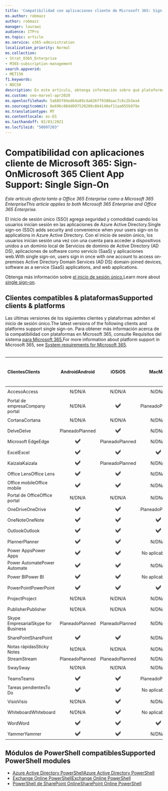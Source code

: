 ```yaml
---
title: 'Compatibilidad con aplicaciones cliente de Microsoft 365: Sign-On'
ms.author: robmazz
author: robmazz
manager: laurawi
audience: ITPro
ms.topic: article
ms.service: o365-administration
localization_priority: Normal
ms.collection:
- Strat_O365_Enterprise
- M365-subscription-management
search.appverid:
- MET150
f1.keywords:
- NOCSH
description: En este artículo, obtenga información sobre qué plataformas, clientes y módulos de PowerShell admiten el inicio de sesión único para Microsoft 365.
ms.custom: seo-marvel-apr2020
ms.openlocfilehash: 5a685f04ed64a89cda026ff9380aac7c6c2b3ea4
ms.sourcegitcommit: 8e696c084d097520209c864140af11aa055b979e
ms.translationtype: MT
ms.contentlocale: es-ES
ms.lasthandoff: 02/03/2021
ms.locfileid: "50097203"
---
```

# <a name="microsoft-365-client-app-support-single-sign-on"></a><span data-ttu-id="875f7-103">Compatibilidad con aplicaciones cliente de Microsoft 365: Sign-On</span><span class="sxs-lookup"><span data-stu-id="875f7-103">Microsoft 365 Client App Support: Single Sign-On</span></span>

<span data-ttu-id="875f7-104">*Este artículo afecta tanto a Office 365 Enterprise como a Microsoft 365 Enterprise*</span><span class="sxs-lookup"><span data-stu-id="875f7-104">*This article applies to both Microsoft 365 Enterprise and Office 365 Enterprise.*</span></span>

<span data-ttu-id="875f7-105">El inicio de sesión único (SSO) agrega seguridad y comodidad cuando los usuarios inician sesión en las aplicaciones de Azure Active Directory.</span><span class="sxs-lookup"><span data-stu-id="875f7-105">Single sign-on (SSO) adds security and convenience when your users sign-on to applications in Azure Active Directory.</span></span> <span data-ttu-id="875f7-106">Con el inicio de sesión único, los usuarios inician sesión una vez con una cuenta para acceder a dispositivos unidos a un dominio local de Servicios de dominio de Active Directory (AD DS), aplicaciones de software como servicio (SaaS) y aplicaciones web.</span><span class="sxs-lookup"><span data-stu-id="875f7-106">With single sign-on, users sign in once with one account to access on-premises Active Directory Domain Services (AD DS) domain-joined devices, software as a service (SaaS) applications, and web applications.</span></span>

<span data-ttu-id="875f7-107">Obtenga más información sobre [el inicio de sesión único.](/azure/active-directory/manage-apps/what-is-single-sign-on)</span><span class="sxs-lookup"><span data-stu-id="875f7-107">Learn more about [single sign-on](/azure/active-directory/manage-apps/what-is-single-sign-on).</span></span>

## <a name="supported-clients--platforms"></a><span data-ttu-id="875f7-108">Clientes compatibles & plataformas</span><span class="sxs-lookup"><span data-stu-id="875f7-108">Supported clients & platforms</span></span>

<span data-ttu-id="875f7-109">Las últimas versiones de los siguientes clientes y plataformas admiten el inicio de sesión único.</span><span class="sxs-lookup"><span data-stu-id="875f7-109">The latest versions of the following clients and platforms support single sign-on.</span></span> <span data-ttu-id="875f7-110">Para obtener más información acerca de la compatibilidad con plataformas en Microsoft 365, consulte Requisitos del sistema [para Microsoft 365.](/microsoft-365/microsoft-365-and-office-resources)</span><span class="sxs-lookup"><span data-stu-id="875f7-110">For more information about platform support in Microsoft 365, see [System requirements for Microsoft 365](/microsoft-365/microsoft-365-and-office-resources).</span></span>
<br>
<br>

| <span data-ttu-id="875f7-111">Clientes</span><span class="sxs-lookup"><span data-stu-id="875f7-111">Clients</span></span> | <span data-ttu-id="875f7-112">Android</span><span class="sxs-lookup"><span data-stu-id="875f7-112">Android</span></span> | <span data-ttu-id="875f7-113">iOS</span><span class="sxs-lookup"><span data-stu-id="875f7-113">iOS</span></span> | <span data-ttu-id="875f7-114">Mac</span><span class="sxs-lookup"><span data-stu-id="875f7-114">Mac</span></span>| <span data-ttu-id="875f7-115">Windows 10</span><span class="sxs-lookup"><span data-stu-id="875f7-115">Windows 10</span></span> <br> <span data-ttu-id="875f7-116">Aplicaciones modernas</span><span class="sxs-lookup"><span data-stu-id="875f7-116">Modern Apps</span></span>| <span data-ttu-id="875f7-117">Windows 10</span><span class="sxs-lookup"><span data-stu-id="875f7-117">Windows 10</span></span> <br> <span data-ttu-id="875f7-118">Desktop</span><span class="sxs-lookup"><span data-stu-id="875f7-118">Desktop</span></span> |
|:---|:---:|:---:|:---:|:---:|:---:|
| <span data-ttu-id="875f7-119">Acceso</span><span class="sxs-lookup"><span data-stu-id="875f7-119">Access</span></span> | <span data-ttu-id="875f7-120">N/D</span><span class="sxs-lookup"><span data-stu-id="875f7-120">N/A</span></span> | <span data-ttu-id="875f7-121">N/D</span><span class="sxs-lookup"><span data-stu-id="875f7-121">N/A</span></span> | <span data-ttu-id="875f7-122">N/D</span><span class="sxs-lookup"><span data-stu-id="875f7-122">N/A</span></span> | <span data-ttu-id="875f7-123">N/D</span><span class="sxs-lookup"><span data-stu-id="875f7-123">N/A</span></span> | ![Compatible](../media/check-mark.png) |
| <span data-ttu-id="875f7-125">Portal de empresa</span><span class="sxs-lookup"><span data-stu-id="875f7-125">Company portal</span></span> | <span data-ttu-id="875f7-126">N/D</span><span class="sxs-lookup"><span data-stu-id="875f7-126">N/A</span></span> | ![Compatible](../media/check-mark.png) | <span data-ttu-id="875f7-128">Planeado</span><span class="sxs-lookup"><span data-stu-id="875f7-128">Planned</span></span> | ![Compatible.](../media/check-mark.png) | <span data-ttu-id="875f7-130">No aplicable</span><span class="sxs-lookup"><span data-stu-id="875f7-130">N/A</span></span> |
| <span data-ttu-id="875f7-131">Cortana</span><span class="sxs-lookup"><span data-stu-id="875f7-131">Cortana</span></span> | <span data-ttu-id="875f7-132">N/D</span><span class="sxs-lookup"><span data-stu-id="875f7-132">N/A</span></span> | <span data-ttu-id="875f7-133">N/D</span><span class="sxs-lookup"><span data-stu-id="875f7-133">N/A</span></span> | <span data-ttu-id="875f7-134">N/D</span><span class="sxs-lookup"><span data-stu-id="875f7-134">N/A</span></span> | ![Compatible.](../media/check-mark.png) | <span data-ttu-id="875f7-136">No aplicable</span><span class="sxs-lookup"><span data-stu-id="875f7-136">N/A</span></span> |
| <span data-ttu-id="875f7-137">Delve</span><span class="sxs-lookup"><span data-stu-id="875f7-137">Delve</span></span> | <span data-ttu-id="875f7-138">Planeado</span><span class="sxs-lookup"><span data-stu-id="875f7-138">Planned</span></span> | ![Compatible.](../media/check-mark.png) | <span data-ttu-id="875f7-140">N/D</span><span class="sxs-lookup"><span data-stu-id="875f7-140">N/A</span></span> | <span data-ttu-id="875f7-141">N/D</span><span class="sxs-lookup"><span data-stu-id="875f7-141">N/A</span></span> | <span data-ttu-id="875f7-142">N/D</span><span class="sxs-lookup"><span data-stu-id="875f7-142">N/A</span></span> |
| <span data-ttu-id="875f7-143">Microsoft Edge</span><span class="sxs-lookup"><span data-stu-id="875f7-143">Edge</span></span> | ![Compatible](../media/check-mark.png) | <span data-ttu-id="875f7-145">Planeado</span><span class="sxs-lookup"><span data-stu-id="875f7-145">Planned</span></span> | <span data-ttu-id="875f7-146">N/D</span><span class="sxs-lookup"><span data-stu-id="875f7-146">N/A</span></span> | <span data-ttu-id="875f7-147">N/D</span><span class="sxs-lookup"><span data-stu-id="875f7-147">N/A</span></span> | ![Compatible](../media/check-mark.png) |
| <span data-ttu-id="875f7-149">Excel</span><span class="sxs-lookup"><span data-stu-id="875f7-149">Excel</span></span> | ![Compatible](../media/check-mark.png) | ![Compatible](../media/check-mark.png) | ![Compatible](../media/check-mark.png) | ![Compatible](../media/check-mark.png) | ![Compatible](../media/check-mark.png) |
| <span data-ttu-id="875f7-155">Kaizala</span><span class="sxs-lookup"><span data-stu-id="875f7-155">Kaizala</span></span> | ![Compatible](../media/check-mark.png) | <span data-ttu-id="875f7-157">Planeado</span><span class="sxs-lookup"><span data-stu-id="875f7-157">Planned</span></span> | <span data-ttu-id="875f7-158">N/D</span><span class="sxs-lookup"><span data-stu-id="875f7-158">N/A</span></span> | <span data-ttu-id="875f7-159">N/D</span><span class="sxs-lookup"><span data-stu-id="875f7-159">N/A</span></span> | <span data-ttu-id="875f7-160">N/D</span><span class="sxs-lookup"><span data-stu-id="875f7-160">N/A</span></span> |
| <span data-ttu-id="875f7-161">Office Lens</span><span class="sxs-lookup"><span data-stu-id="875f7-161">Office Lens</span></span>| ![Compatible](../media/check-mark.png) | ![Compatible](../media/check-mark.png) | <span data-ttu-id="875f7-164">N/D</span><span class="sxs-lookup"><span data-stu-id="875f7-164">N/A</span></span> | <span data-ttu-id="875f7-165">N/D</span><span class="sxs-lookup"><span data-stu-id="875f7-165">N/A</span></span> | <span data-ttu-id="875f7-166">N/D</span><span class="sxs-lookup"><span data-stu-id="875f7-166">N/A</span></span> |
| <span data-ttu-id="875f7-167">Office mobile</span><span class="sxs-lookup"><span data-stu-id="875f7-167">Office mobile</span></span> | ![Compatible](../media/check-mark.png) | ![Compatible](../media/check-mark.png) | <span data-ttu-id="875f7-170">N/D</span><span class="sxs-lookup"><span data-stu-id="875f7-170">N/A</span></span> | <span data-ttu-id="875f7-171">N/D</span><span class="sxs-lookup"><span data-stu-id="875f7-171">N/A</span></span> | <span data-ttu-id="875f7-172">N/D</span><span class="sxs-lookup"><span data-stu-id="875f7-172">N/A</span></span> |
| <span data-ttu-id="875f7-173">Portal de Office</span><span class="sxs-lookup"><span data-stu-id="875f7-173">Office portal</span></span> | <span data-ttu-id="875f7-174">N/D</span><span class="sxs-lookup"><span data-stu-id="875f7-174">N/A</span></span> | <span data-ttu-id="875f7-175">N/D</span><span class="sxs-lookup"><span data-stu-id="875f7-175">N/A</span></span> | <span data-ttu-id="875f7-176">N/D</span><span class="sxs-lookup"><span data-stu-id="875f7-176">N/A</span></span> | ![Compatible.](../media/check-mark.png) | <span data-ttu-id="875f7-178">No aplicable</span><span class="sxs-lookup"><span data-stu-id="875f7-178">N/A</span></span> |
| <span data-ttu-id="875f7-179">OneDrive</span><span class="sxs-lookup"><span data-stu-id="875f7-179">OneDrive</span></span> | ![Compatible](../media/check-mark.png) | ![Compatible](../media/check-mark.png) | <span data-ttu-id="875f7-182">Planeado</span><span class="sxs-lookup"><span data-stu-id="875f7-182">Planned</span></span> | ![Compatible](../media/check-mark.png) | <span data-ttu-id="875f7-184">Planeado</span><span class="sxs-lookup"><span data-stu-id="875f7-184">Planned</span></span> |
| <span data-ttu-id="875f7-185">OneNote</span><span class="sxs-lookup"><span data-stu-id="875f7-185">OneNote</span></span> | ![Compatible](../media/check-mark.png) | ![Compatible](../media/check-mark.png) | ![Compatible](../media/check-mark.png) | ![Compatible](../media/check-mark.png) | <span data-ttu-id="875f7-190">Planeado</span><span class="sxs-lookup"><span data-stu-id="875f7-190">Planned</span></span> |
| <span data-ttu-id="875f7-191">Outlook</span><span class="sxs-lookup"><span data-stu-id="875f7-191">Outlook</span></span> | ![Compatible](../media/check-mark.png) | ![Compatible](../media/check-mark.png) | ![Compatible](../media/check-mark.png) | <span data-ttu-id="875f7-195">Planeado</span><span class="sxs-lookup"><span data-stu-id="875f7-195">Planned</span></span> | ![Compatible](../media/check-mark.png) |
| <span data-ttu-id="875f7-197">Planner</span><span class="sxs-lookup"><span data-stu-id="875f7-197">Planner</span></span> | ![Compatible](../media/check-mark.png) | ![Compatible](../media/check-mark.png) | <span data-ttu-id="875f7-200">N/D</span><span class="sxs-lookup"><span data-stu-id="875f7-200">N/A</span></span> | <span data-ttu-id="875f7-201">N/D</span><span class="sxs-lookup"><span data-stu-id="875f7-201">N/A</span></span> | <span data-ttu-id="875f7-202">N/D</span><span class="sxs-lookup"><span data-stu-id="875f7-202">N/A</span></span> |
| <span data-ttu-id="875f7-203">Power Apps</span><span class="sxs-lookup"><span data-stu-id="875f7-203">Power Apps</span></span> | ![Compatible](../media/check-mark.png) | ![Compatible](../media/check-mark.png) | <span data-ttu-id="875f7-206">No aplicable</span><span class="sxs-lookup"><span data-stu-id="875f7-206">N/A</span></span> | <span data-ttu-id="875f7-207">Planeado</span><span class="sxs-lookup"><span data-stu-id="875f7-207">Planned</span></span> | <span data-ttu-id="875f7-208">N/D</span><span class="sxs-lookup"><span data-stu-id="875f7-208">N/A</span></span> |
| <span data-ttu-id="875f7-209">Power Automate</span><span class="sxs-lookup"><span data-stu-id="875f7-209">Power Automate</span></span> | ![Compatible](../media/check-mark.png) | ![Compatible](../media/check-mark.png) | <span data-ttu-id="875f7-212">N/D</span><span class="sxs-lookup"><span data-stu-id="875f7-212">N/A</span></span> | <span data-ttu-id="875f7-213">N/D</span><span class="sxs-lookup"><span data-stu-id="875f7-213">N/A</span></span> | <span data-ttu-id="875f7-214">N/D</span><span class="sxs-lookup"><span data-stu-id="875f7-214">N/A</span></span> |
| <span data-ttu-id="875f7-215">Power BI</span><span class="sxs-lookup"><span data-stu-id="875f7-215">Power BI</span></span> | ![Compatible](../media/check-mark.png) | ![Compatible](../media/check-mark.png) | <span data-ttu-id="875f7-218">No aplicable</span><span class="sxs-lookup"><span data-stu-id="875f7-218">N/A</span></span> | ![Compatible](../media/check-mark.png) | <span data-ttu-id="875f7-220">Planeado</span><span class="sxs-lookup"><span data-stu-id="875f7-220">Planned</span></span> |
| <span data-ttu-id="875f7-221">PowerPoint</span><span class="sxs-lookup"><span data-stu-id="875f7-221">PowerPoint</span></span> | ![Compatible](../media/check-mark.png) | ![Compatible](../media/check-mark.png) | ![Compatible](../media/check-mark.png) | ![Compatible](../media/check-mark.png) | ![Compatible](../media/check-mark.png) |
| <span data-ttu-id="875f7-227">Project</span><span class="sxs-lookup"><span data-stu-id="875f7-227">Project</span></span> | <span data-ttu-id="875f7-228">N/D</span><span class="sxs-lookup"><span data-stu-id="875f7-228">N/A</span></span> | <span data-ttu-id="875f7-229">N/D</span><span class="sxs-lookup"><span data-stu-id="875f7-229">N/A</span></span> | <span data-ttu-id="875f7-230">N/D</span><span class="sxs-lookup"><span data-stu-id="875f7-230">N/A</span></span> | <span data-ttu-id="875f7-231">N/D</span><span class="sxs-lookup"><span data-stu-id="875f7-231">N/A</span></span> | ![Compatible](../media/check-mark.png) |
| <span data-ttu-id="875f7-233">Publisher</span><span class="sxs-lookup"><span data-stu-id="875f7-233">Publisher</span></span> | <span data-ttu-id="875f7-234">N/D</span><span class="sxs-lookup"><span data-stu-id="875f7-234">N/A</span></span> | <span data-ttu-id="875f7-235">N/D</span><span class="sxs-lookup"><span data-stu-id="875f7-235">N/A</span></span> | <span data-ttu-id="875f7-236">N/D</span><span class="sxs-lookup"><span data-stu-id="875f7-236">N/A</span></span> | <span data-ttu-id="875f7-237">N/D</span><span class="sxs-lookup"><span data-stu-id="875f7-237">N/A</span></span> | ![Compatible](../media/check-mark.png) |
| <span data-ttu-id="875f7-239">Skype Empresarial</span><span class="sxs-lookup"><span data-stu-id="875f7-239">Skype for Business</span></span> | <span data-ttu-id="875f7-240">Planeado</span><span class="sxs-lookup"><span data-stu-id="875f7-240">Planned</span></span> | <span data-ttu-id="875f7-241">Planeado</span><span class="sxs-lookup"><span data-stu-id="875f7-241">Planned</span></span> | <span data-ttu-id="875f7-242">N/D</span><span class="sxs-lookup"><span data-stu-id="875f7-242">N/A</span></span> | <span data-ttu-id="875f7-243">N/D</span><span class="sxs-lookup"><span data-stu-id="875f7-243">N/A</span></span> | <span data-ttu-id="875f7-244">N/D</span><span class="sxs-lookup"><span data-stu-id="875f7-244">N/A</span></span> |
| <span data-ttu-id="875f7-245">SharePoint</span><span class="sxs-lookup"><span data-stu-id="875f7-245">SharePoint</span></span> | ![Compatible](../media/check-mark.png) | ![Compatible](../media/check-mark.png) | <span data-ttu-id="875f7-248">N/D</span><span class="sxs-lookup"><span data-stu-id="875f7-248">N/A</span></span> | <span data-ttu-id="875f7-249">N/D</span><span class="sxs-lookup"><span data-stu-id="875f7-249">N/A</span></span> | <span data-ttu-id="875f7-250">N/D</span><span class="sxs-lookup"><span data-stu-id="875f7-250">N/A</span></span> |
| <span data-ttu-id="875f7-251">Notas rápidas</span><span class="sxs-lookup"><span data-stu-id="875f7-251">Sticky Notes</span></span> | <span data-ttu-id="875f7-252">N/D</span><span class="sxs-lookup"><span data-stu-id="875f7-252">N/A</span></span> | <span data-ttu-id="875f7-253">N/D</span><span class="sxs-lookup"><span data-stu-id="875f7-253">N/A</span></span> | <span data-ttu-id="875f7-254">N/D</span><span class="sxs-lookup"><span data-stu-id="875f7-254">N/A</span></span> | <span data-ttu-id="875f7-255">N/D</span><span class="sxs-lookup"><span data-stu-id="875f7-255">N/A</span></span> | ![Compatible](../media/check-mark.png) |
| <span data-ttu-id="875f7-257">Stream</span><span class="sxs-lookup"><span data-stu-id="875f7-257">Stream</span></span> | <span data-ttu-id="875f7-258">Planeado</span><span class="sxs-lookup"><span data-stu-id="875f7-258">Planned</span></span> | <span data-ttu-id="875f7-259">Planeado</span><span class="sxs-lookup"><span data-stu-id="875f7-259">Planned</span></span> | <span data-ttu-id="875f7-260">N/D</span><span class="sxs-lookup"><span data-stu-id="875f7-260">N/A</span></span> | <span data-ttu-id="875f7-261">N/D</span><span class="sxs-lookup"><span data-stu-id="875f7-261">N/A</span></span> | <span data-ttu-id="875f7-262">N/D</span><span class="sxs-lookup"><span data-stu-id="875f7-262">N/A</span></span> |
| <span data-ttu-id="875f7-263">Sway</span><span class="sxs-lookup"><span data-stu-id="875f7-263">Sway</span></span> | <span data-ttu-id="875f7-264">N/D</span><span class="sxs-lookup"><span data-stu-id="875f7-264">N/A</span></span> | <span data-ttu-id="875f7-265">N/D</span><span class="sxs-lookup"><span data-stu-id="875f7-265">N/A</span></span> | <span data-ttu-id="875f7-266">N/D</span><span class="sxs-lookup"><span data-stu-id="875f7-266">N/A</span></span> | <span data-ttu-id="875f7-267">N/D</span><span class="sxs-lookup"><span data-stu-id="875f7-267">N/A</span></span> | ![Compatible](../media/check-mark.png) |
| <span data-ttu-id="875f7-269">Teams</span><span class="sxs-lookup"><span data-stu-id="875f7-269">Teams</span></span> | ![Compatible](../media/check-mark.png) | ![Compatible](../media/check-mark.png) | <span data-ttu-id="875f7-272">Planeado</span><span class="sxs-lookup"><span data-stu-id="875f7-272">Planned</span></span> | <span data-ttu-id="875f7-273">N/D</span><span class="sxs-lookup"><span data-stu-id="875f7-273">N/A</span></span> | <span data-ttu-id="875f7-274">Planeado</span><span class="sxs-lookup"><span data-stu-id="875f7-274">Planned</span></span> |
| <span data-ttu-id="875f7-275">Tareas pendientes</span><span class="sxs-lookup"><span data-stu-id="875f7-275">To Do</span></span> | ![Compatible](../media/check-mark.png) | ![Compatible](../media/check-mark.png) | <span data-ttu-id="875f7-278">No aplicable</span><span class="sxs-lookup"><span data-stu-id="875f7-278">N/A</span></span> | ![Compatible.](../media/check-mark.png) | <span data-ttu-id="875f7-280">No aplicable</span><span class="sxs-lookup"><span data-stu-id="875f7-280">N/A</span></span> |
| <span data-ttu-id="875f7-281">Visio</span><span class="sxs-lookup"><span data-stu-id="875f7-281">Visio</span></span> | <span data-ttu-id="875f7-282">N/D</span><span class="sxs-lookup"><span data-stu-id="875f7-282">N/A</span></span> | ![Compatible.](../media/check-mark.png) | <span data-ttu-id="875f7-284">N/D</span><span class="sxs-lookup"><span data-stu-id="875f7-284">N/A</span></span> | <span data-ttu-id="875f7-285">N/D</span><span class="sxs-lookup"><span data-stu-id="875f7-285">N/A</span></span> | ![Compatible](../media/check-mark.png) |
| <span data-ttu-id="875f7-287">Whiteboard</span><span class="sxs-lookup"><span data-stu-id="875f7-287">Whiteboard</span></span> | <span data-ttu-id="875f7-288">N/D</span><span class="sxs-lookup"><span data-stu-id="875f7-288">N/A</span></span> | ![Compatible.](../media/check-mark.png) | <span data-ttu-id="875f7-290">No aplicable</span><span class="sxs-lookup"><span data-stu-id="875f7-290">N/A</span></span> | ![Compatible.](../media/check-mark.png) | <span data-ttu-id="875f7-292">No aplicable</span><span class="sxs-lookup"><span data-stu-id="875f7-292">N/A</span></span> |
| <span data-ttu-id="875f7-293">Word</span><span class="sxs-lookup"><span data-stu-id="875f7-293">Word</span></span> | ![Compatible](../media/check-mark.png) | ![Compatible](../media/check-mark.png) | ![Compatible](../media/check-mark.png) | ![Compatible](../media/check-mark.png) | ![Compatible](../media/check-mark.png) |
| <span data-ttu-id="875f7-299">Yammer</span><span class="sxs-lookup"><span data-stu-id="875f7-299">Yammer</span></span> | ![Compatible](../media/check-mark.png) | ![Compatible](../media/check-mark.png) | <span data-ttu-id="875f7-302">N/D</span><span class="sxs-lookup"><span data-stu-id="875f7-302">N/A</span></span> | <span data-ttu-id="875f7-303">N/D</span><span class="sxs-lookup"><span data-stu-id="875f7-303">N/A</span></span> | <span data-ttu-id="875f7-304">Planeado</span><span class="sxs-lookup"><span data-stu-id="875f7-304">Planned</span></span> |

## <a name="supported-powershell-modules"></a><span data-ttu-id="875f7-305">Módulos de PowerShell compatibles</span><span class="sxs-lookup"><span data-stu-id="875f7-305">Supported PowerShell modules</span></span>

- [<span data-ttu-id="875f7-306">Azure Active Directory PowerShell</span><span class="sxs-lookup"><span data-stu-id="875f7-306">Azure Active Directory PowerShell</span></span>](/powershell/azure/active-directory/overview?view=azureadps-2.0)
- [<span data-ttu-id="875f7-307">Exchange Online PowerShell</span><span class="sxs-lookup"><span data-stu-id="875f7-307">Exchange Online PowerShell</span></span>](/powershell/exchange/exchange-online-powershell)
- [<span data-ttu-id="875f7-308">PowerShell de SharePoint Online</span><span class="sxs-lookup"><span data-stu-id="875f7-308">SharePoint Online PowerShell</span></span>](/powershell/sharepoint/sharepoint-online/connect-sharepoint-online)

